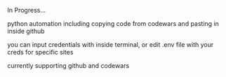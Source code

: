 In Progress...

python automation including copying code from codewars and pasting in inside github

you can input credentials with inside terminal, or edit .env file with your creds for specific sites

currently supporting github and codewars
